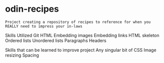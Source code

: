 # odin-recipes
	Project creating a repository of recipes to reference for when you REALLY need to impress your in-laws
	
Skills Utilized
	Git
	HTML
	Embedding images
	Embedding links
	HTML skeleton
	Ordered lists
	Unordered lists
	Paragraphs
	Headers

Skills that can be learned to improve project
	Any singular bit of CSS
	Image resizing
	Spacing

